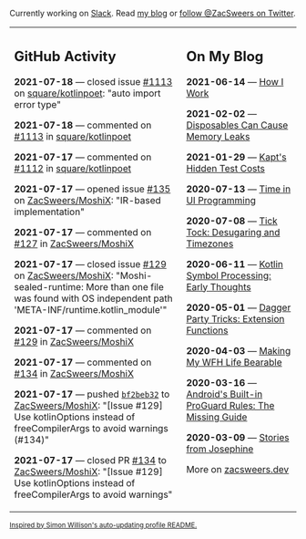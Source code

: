Currently working on [Slack](https://slack.com/). Read [my blog](https://zacsweers.dev/) or [follow @ZacSweers on Twitter](https://twitter.com/ZacSweers).

<table><tr><td valign="top" width="60%">

## GitHub Activity
<!-- githubActivity starts -->
**2021-07-18** — closed issue [#1113](https://api.github.com/repos/square/kotlinpoet/issues/1113) on [square/kotlinpoet](https://api.github.com/repos/square/kotlinpoet): "auto import error type"

**2021-07-18** — commented on [#1113](https://github.com/square/kotlinpoet/issues/1113#issuecomment-882079619) in [square/kotlinpoet](https://api.github.com/repos/square/kotlinpoet)

**2021-07-17** — commented on [#1112](https://github.com/square/kotlinpoet/pull/1112#issuecomment-881966960) in [square/kotlinpoet](https://api.github.com/repos/square/kotlinpoet)

**2021-07-17** — opened issue [#135](https://api.github.com/repos/ZacSweers/MoshiX/issues/135) on [ZacSweers/MoshiX](https://api.github.com/repos/ZacSweers/MoshiX): "IR-based implementation"

**2021-07-17** — commented on [#127](https://github.com/ZacSweers/MoshiX/issues/127#issuecomment-881963210) in [ZacSweers/MoshiX](https://api.github.com/repos/ZacSweers/MoshiX)

**2021-07-17** — closed issue [#129](https://api.github.com/repos/ZacSweers/MoshiX/issues/129) on [ZacSweers/MoshiX](https://api.github.com/repos/ZacSweers/MoshiX): "Moshi-sealed-runtime: More than one file was found with OS independent path 'META-INF/runtime.kotlin_module'"

**2021-07-17** — commented on [#129](https://github.com/ZacSweers/MoshiX/issues/129#issuecomment-881963181) in [ZacSweers/MoshiX](https://api.github.com/repos/ZacSweers/MoshiX)

**2021-07-17** — commented on [#134](https://github.com/ZacSweers/MoshiX/pull/134#issuecomment-881945628) in [ZacSweers/MoshiX](https://api.github.com/repos/ZacSweers/MoshiX)

**2021-07-17** — pushed [`bf2beb32`](https://github.com/ZacSweers/MoshiX/commit/bf2beb32be0eb8560fdb7ee21fa60ad453c4644e) to [ZacSweers/MoshiX](https://api.github.com/repos/ZacSweers/MoshiX): "[Issue #129] Use kotlinOptions instead of freeCompilerArgs to avoid warnings (#134)"

**2021-07-17** — closed PR [#134](https://api.github.com/repos/ZacSweers/MoshiX/pulls/134) to [ZacSweers/MoshiX](https://api.github.com/repos/ZacSweers/MoshiX): "[Issue #129] Use kotlinOptions instead of freeCompilerArgs to avoid warnings"
<!-- githubActivity ends -->
</td><td valign="top" width="40%">

## On My Blog
<!-- blog starts -->
**2021-06-14** — [How I Work](https://www.zacsweers.dev/how-i-work/)

**2021-02-02** — [Disposables Can Cause Memory Leaks](https://www.zacsweers.dev/disposables-can-cause-memory-leaks/)

**2021-01-29** — [Kapt's Hidden Test Costs](https://www.zacsweers.dev/kapts-hidden-test-costs/)

**2020-07-13** — [Time in UI Programming](https://www.zacsweers.dev/time-in-ui/)

**2020-07-08** — [Tick Tock: Desugaring and Timezones](https://www.zacsweers.dev/ticktock-desugaring-timezones/)

**2020-06-11** — [Kotlin Symbol Processing: Early Thoughts](https://www.zacsweers.dev/kotlin-symbol-processor-early-thoughts/)

**2020-05-01** — [Dagger Party Tricks: Extension Functions](https://www.zacsweers.dev/dagger-party-tricks-extension-functions/)

**2020-04-03** — [Making My WFH Life Bearable](https://www.zacsweers.dev/making-wfh-life-bearable/)

**2020-03-16** — [Android's Built-in ProGuard Rules: The Missing Guide](https://www.zacsweers.dev/android-proguard-rules/)

**2020-03-09** — [Stories from Josephine](https://www.zacsweers.dev/stories-from-josephine/)
<!-- blog ends -->
More on [zacsweers.dev](https://zacsweers.dev/)
</td></tr></table>

<sub><a href="https://simonwillison.net/2020/Jul/10/self-updating-profile-readme/">Inspired by Simon Willison's auto-updating profile README.</a></sub>